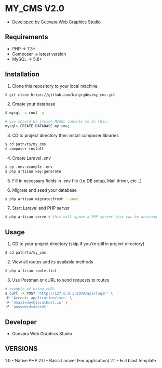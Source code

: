 # MY_CMS V2.0

-   [Developed by Guevara Web Graphics Studio](https://kingrgdev.com)

## Requirements

-   PHP -> 7.3+
-   Composer -> latest version
-   MySQL -> 5.8+

## Installation

1. Clone this repository to your local machine

```sh
$ git clone https://github.com/kingrgdev/my_cms.git
```

2. Create your database

```sh
$ mysql -u root -p

# you should be inside MySQL console to do this:
mysql> CREATE DATABASE my_cms;
```

3. CD to project directory then install composer libraries

```sh
$ cd path/to/my_cms
$ composer install
```

4. Create Laravel .env

```sh
$ cp .env.example .env
$ php artisan key:generate
```

5. Fill in necessary fields in .env file (i.e DB setup, Mail driver, etc...)

6. Migrate and seed your database

```sh
$ php artisan migrate:fresh --seed
```

7. Start Laravel and PHP server

```sh
$ php artisan serve # this will spawn a PHP server that can be accessed at http://127.0.0.1:8000
```

## Usage

1. CD to your project directory (skip if you're still in project directory)

```sh
$ cd path/to/my_cms
```

2. View all routes and its available methods

```sh
$ php artisan route:list
```

3. Use Postman or cURL to send requests to routes

```sh
# example of using cURL
$ curl -X POST 'http://127.0.0.1:8000/api/login' \
-H 'Accept: application/json' \
-F 'email=dev@localhost.io' \
-F 'password=secret'
```

## Developer

-   Guevara Web Graphics Studio

## VERSIONS

1.0 - Native PHP
2.0 - Basic Laravel (For application)
2.1 - Full blast template
